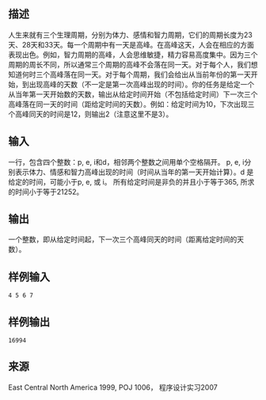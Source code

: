 ## 描述


人生来就有三个生理周期，分别为体力、感情和智力周期，它们的周期长度为23天、28天和33天。每一个周期中有一天是高峰。在高峰这天，人会在相应的方面表现出色。例如，智力周期的高峰，人会思维敏捷，精力容易高度集中。因为三个周期的周长不同，所以通常三个周期的高峰不会落在同一天。对于每个人，我们想知道何时三个高峰落在同一天。对于每个周期，我们会给出从当前年份的第一天开始，到出现高峰的天数（不一定是第一次高峰出现的时间）。你的任务是给定一个从当年第一天开始数的天数，输出从给定时间开始（不包括给定时间）下一次三个高峰落在同一天的时间（距给定时间的天数）。例如：给定时间为10，下次出现三个高峰同天的时间是12，则输出2（注意这里不是3）。

## 输入


一行，包含四个整数：p, e, i和d，相邻两个整数之间用单个空格隔开。 p, e, i分别表示体力、情感和智力高峰出现的时间（时间从当年的第一天开始计算）。d 是给定的时间，可能小于p, e, 或 i。 所有给定时间是非负的并且小于等于365, 所求的时间小于等于21252。

## 输出


一个整数，即从给定时间起，下一次三个高峰同天的时间（距离给定时间的天数）。

## 样例输入


```
4 5 6 7
```


## 样例输出


```
16994
```


## 来源


East Central North America 1999, POJ 1006， 程序设计实习2007

